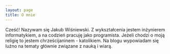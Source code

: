 ```yaml
---
layout: page
title: O mnie
---
```

Cześć!
Nazywam się Jakub Wiśniewski. Z wykształcenia jestem inżynierem informatykiem, a na codzień pracuję jako programista. Jeżeli chodzi o moją religię to jestem chrześcijaninem - katolikiem. Na blogu wypowiadam się luźno na tematy głównie związane z nauką i wiarą.
